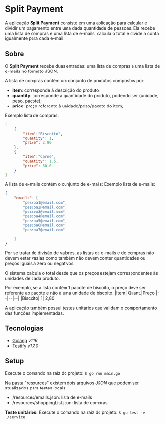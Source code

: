 
# Split Payment

A aplicação **Split Payment** consiste em uma aplicação para calcular e dividir um pagamento entre uma dada quantidade de pessoas. Ela recebe uma lista de compras e uma lista de e-mails, calcula o total e divide a conta igualmente para cada e-mail.

## Sobre

O **Split Payment** recebe duas entradas: uma lista de compras e uma lista de e-mails no formato JSON. 

A lista de compras contém um conjunto de produtos compostos por:
-  **item**: corresponde à descrição do produto;
- **quantity**: corresponde a quantidade do produto, podendo ser (unidade, peso, pacote);
- **price**: preço referente à unidade/peso/pacote do item;

Exemplo lista de compras:
```json
[
    {
        "item":"Biscoito",
        "quantity": 1,
        "price": 2.80
    },
    {
        "item":"Carne",
        "quantity": 1.5,
        "price": 60.0
    }
]
```

A lista de e-mails contém o cunjunto de e-mails:
Exemplo lista de e-mails:
```json
{
    "emails": [
        "pessoa1@email.com",
        "pessoa2@email.com",
        "pessoa3@email.com",
        "pessoa4@email.com",
        "pessoa5@email.com",
        "pessoa6@email.com",
        "pessoa7@email.com"

    ]
}
```


Por se tratar de divisão de valores, as listas de e-mails e de compras não devem estar vazias como também não devem conter quantidades ou preços iguais a zero ou negativos.

O sistema calcula o total desde que os preços estejam correspondentes às unidades de cada produto.  

Por exemplo, se a lista contém 1 pacote de biscoito, o preço deve ser referente ao pacote e não à uma unidade de biscoito. 
|Item|  Quant.|Preço
|--|--|--|
|Biscoito| 1| 2,80

A aplicação também possui testes unitários que validam o comportamento das funções implementadas.


## Tecnologias

- [Golang](https://golang.org/) *v1.16*
- [Testify](github.com/stretchr/testify)  *v1.7.0*

## Setup
Execute o comando na raíz do projeto: 
 `$ go run main.go`
 
Na pasta "resources" existem dois arquivos *JSON* que podem ser atualizados para testes locais:
 - /resources/emails.json: lista de e-mails
 - /resources/shoppingList.json: lista de compras

**Teste unitários:**
Execute o comando na raíz do projeto:
`$ go test -v ./service`